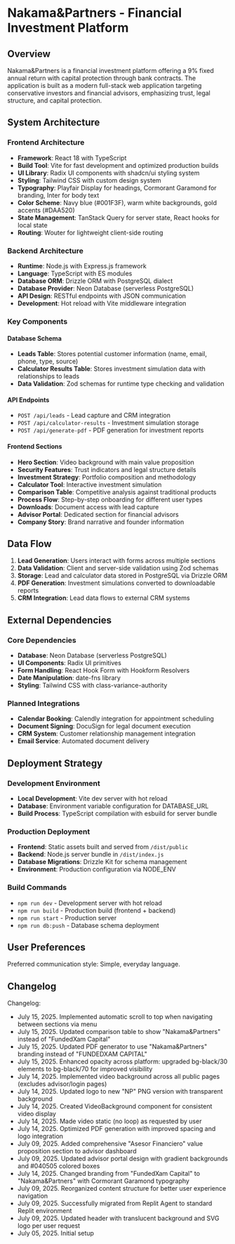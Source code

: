 # Nakama&Partners - Financial Investment Platform

## Overview

Nakama&Partners is a financial investment platform offering a 9% fixed annual return with capital protection through bank contracts. The application is built as a modern full-stack web application targeting conservative investors and financial advisors, emphasizing trust, legal structure, and capital protection.

## System Architecture

### Frontend Architecture
- **Framework**: React 18 with TypeScript
- **Build Tool**: Vite for fast development and optimized production builds
- **UI Library**: Radix UI components with shadcn/ui styling system
- **Styling**: Tailwind CSS with custom design system
- **Typography**: Playfair Display for headings, Cormorant Garamond for branding, Inter for body text
- **Color Scheme**: Navy blue (#001F3F), warm white backgrounds, gold accents (#DAA520)
- **State Management**: TanStack Query for server state, React hooks for local state
- **Routing**: Wouter for lightweight client-side routing

### Backend Architecture
- **Runtime**: Node.js with Express.js framework
- **Language**: TypeScript with ES modules
- **Database ORM**: Drizzle ORM with PostgreSQL dialect
- **Database Provider**: Neon Database (serverless PostgreSQL)
- **API Design**: RESTful endpoints with JSON communication
- **Development**: Hot reload with Vite middleware integration

### Key Components

#### Database Schema
- **Leads Table**: Stores potential customer information (name, email, phone, type, source)
- **Calculator Results Table**: Stores investment simulation data with relationships to leads
- **Data Validation**: Zod schemas for runtime type checking and validation

#### API Endpoints
- `POST /api/leads` - Lead capture and CRM integration
- `POST /api/calculator-results` - Investment simulation storage
- `POST /api/generate-pdf` - PDF generation for investment reports

#### Frontend Sections
- **Hero Section**: Video background with main value proposition
- **Security Features**: Trust indicators and legal structure details
- **Investment Strategy**: Portfolio composition and methodology
- **Calculator Tool**: Interactive investment simulation
- **Comparison Table**: Competitive analysis against traditional products
- **Process Flow**: Step-by-step onboarding for different user types
- **Downloads**: Document access with lead capture
- **Advisor Portal**: Dedicated section for financial advisors
- **Company Story**: Brand narrative and founder information

## Data Flow

1. **Lead Generation**: Users interact with forms across multiple sections
2. **Data Validation**: Client and server-side validation using Zod schemas
3. **Storage**: Lead and calculator data stored in PostgreSQL via Drizzle ORM
4. **PDF Generation**: Investment simulations converted to downloadable reports
5. **CRM Integration**: Lead data flows to external CRM systems

## External Dependencies

### Core Dependencies
- **Database**: Neon Database (serverless PostgreSQL)
- **UI Components**: Radix UI primitives
- **Form Handling**: React Hook Form with Hookform Resolvers
- **Date Manipulation**: date-fns library
- **Styling**: Tailwind CSS with class-variance-authority

### Planned Integrations
- **Calendar Booking**: Calendly integration for appointment scheduling
- **Document Signing**: DocuSign for legal document execution
- **CRM System**: Customer relationship management integration
- **Email Service**: Automated document delivery

## Deployment Strategy

### Development Environment
- **Local Development**: Vite dev server with hot reload
- **Database**: Environment variable configuration for DATABASE_URL
- **Build Process**: TypeScript compilation with esbuild for server bundle

### Production Deployment
- **Frontend**: Static assets built and served from `/dist/public`
- **Backend**: Node.js server bundle in `/dist/index.js`
- **Database Migrations**: Drizzle Kit for schema management
- **Environment**: Production configuration via NODE_ENV

### Build Commands
- `npm run dev` - Development server with hot reload
- `npm run build` - Production build (frontend + backend)
- `npm run start` - Production server
- `npm run db:push` - Database schema deployment

## User Preferences

Preferred communication style: Simple, everyday language.

## Changelog

Changelog:
- July 15, 2025. Implemented automatic scroll to top when navigating between sections via menu
- July 15, 2025. Updated comparison table to show "Nakama&Partners" instead of "FundedXam Capital"
- July 15, 2025. Updated PDF generator to use "Nakama&Partners" branding instead of "FUNDEDXAM CAPITAL"
- July 15, 2025. Enhanced opacity across platform: upgraded bg-black/30 elements to bg-black/70 for improved visibility
- July 14, 2025. Implemented video background across all public pages (excludes advisor/login pages)
- July 14, 2025. Updated logo to new "NP" PNG version with transparent background
- July 14, 2025. Created VideoBackground component for consistent video display
- July 14, 2025. Made video static (no loop) as requested by user
- July 14, 2025. Optimized PDF generation with improved spacing and logo integration
- July 09, 2025. Added comprehensive "Asesor Financiero" value proposition section to advisor dashboard
- July 09, 2025. Updated advisor portal design with gradient backgrounds and #040505 colored boxes
- July 14, 2025. Changed branding from "FundedXam Capital" to "Nakama&Partners" with Cormorant Garamond typography
- July 09, 2025. Reorganized content structure for better user experience navigation
- July 09, 2025. Successfully migrated from Replit Agent to standard Replit environment
- July 09, 2025. Updated header with translucent background and SVG logo per user request
- July 05, 2025. Initial setup